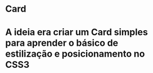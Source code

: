 # Card

# A ideia era criar um Card simples para aprender o básico de estilização e posicionamento no CSS3

<a src="![dwdwa](https://github.com/WilliamVenancio/card/assets/65145639/79697675-bccf-41f1-9e9a-eeee0749189a)">
